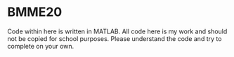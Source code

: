 # BMME20
Code within here is written in MATLAB.
All code here is my work and should not be copied for school purposes. Please understand the code and try to complete on your own.
